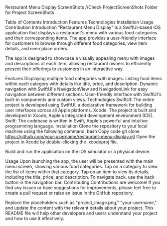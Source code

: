 Restaurant Menu Display
ScreenShots
//Check ProjectScreenShots Folder for Project ScreenShots

Table of Contents
Introduction
Features
Technologies
Installation
Usage
Contribution
Introduction
"Restaurant Menu Display" is a SwiftUI-based iOS application that displays a restaurant's menu with various food categories and their corresponding items. The app provides a user-friendly interface for customers to browse through different food categories, view item details, and even place orders.

The app is designed to showcase a visually appealing menu with images and descriptions of each item, allowing restaurant owners to efficiently present their offerings to customers in an interactive way.

Features
Displaying multiple food categories with images.
Listing food items within each category with details like title, price, and description.
Dynamic navigation with SwiftUI's NavigationView and NavigationLink for easy navigation between different sections.
User-friendly interface with SwiftUI's built-in components and custom views.
Technologies
SwiftUI: The entire project is developed using SwiftUI, a declarative framework for building user interfaces across all Apple platforms.
Xcode: The project is built and developed in Xcode, Apple's integrated development environment (IDE).
Swift: The codebase is written in Swift, Apple's powerful and intuitive programming language.
Installation
Clone the repository to your local machine using the following command:
bash
Copy code
git clone https://github.com/your-username/restaurant-menu-display.git
Open the project in Xcode by double-clicking the .xcodeproj file.

Build and run the application on the iOS simulator or a physical device.

Usage
Upon launching the app, the user will be presented with the main menu screen, showing various food categories.
Tap on a category to view the list of items within that category.
Tap on an item to view its details, including the title, price, and description.
To navigate back, use the back button in the navigation bar.
Contributing
Contributions are welcome! If you find any issues or have suggestions for improvements, please feel free to create a pull request or raise an issue in the GitHub repository.


Replace the placeholders such as "project_image.png," "your-username," and update the content with the relevant details about your project. This README file will help other developers and users understand your project and how to use it effectively.





